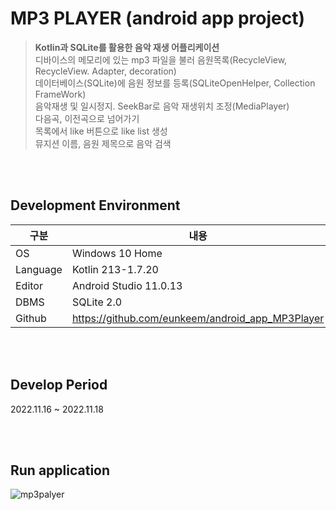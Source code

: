 # MP3 PLAYER (android app project)
> __Kotlin과 SQLite를 활용한 음악 재생 어플리케이션__</br>
디바이스의 메모리에 있는 mp3 파일을 불러 음원목록(RecycleView, RecycleView. Adapter<ViewHolder>, decoration)</br>
데이터베이스(SQLite)에 음원 정보를 등록(SQLiteOpenHelper, Collection FrameWork)</br>
음악재생 및 일시정지. SeekBar로 음악 재생위치 조정(MediaPlayer)</br>
다음곡, 이전곡으로 넘어가기</br>
목록에서 like 버튼으로 like list 생성</br>
뮤지션 이름, 음원 제목으로 음악 검색</br>

</br></br>
## Development Environment
|구분|내용|
|---|------------------|
| OS | Windows 10 Home |
| Language | Kotlin 213-1.7.20 |
| Editor | Android Studio 11.0.13 |
| DBMS | SQLite 2.0 |
| Github |https://github.com/eunkeem/android_app_MP3Player|

</br></br>
## Develop Period
2022.11.16 ~ 2022.11.18

</br></br>
## Run application

![mp3palyer](https://user-images.githubusercontent.com/115531855/214864656-98c02d25-06c6-46cf-9dcb-b3e660d534ba.gif)
